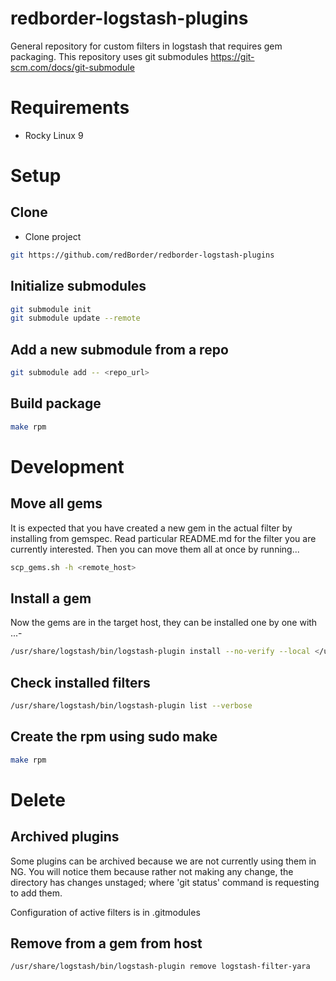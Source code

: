 # redborder-logstash-plugins

General repository for custom filters in logstash that requires gem packaging.
This repository uses git submodules https://git-scm.com/docs/git-submodule

# Requirements

- Rocky Linux 9

# Setup

## Clone
- Clone project
```bash 
git https://github.com/redBorder/redborder-logstash-plugins
```

## Initialize submodules
```bash 
git submodule init
git submodule update --remote
```

## Add a new submodule from a repo
``` bash
git submodule add -- <repo_url>
```

## Build package

```bash
make rpm
```

# Development

## Move all gems

It is expected that you have created a new gem in the actual filter by installing from gemspec.
Read particular README.md for the filter you are currently interested. 
Then you can move them all at once by running...

```bash
scp_gems.sh -h <remote_host>
```

## Install a gem

Now the gems are in the target host, they can be installed one by one with ...-
```bash
/usr/share/logstash/bin/logstash-plugin install --no-verify --local </usr/share/logstash/vendor/bundle/jruby/2.5.0/cache/<the-gem-x.x.x.gem>>
```

## Check installed filters

```bash
/usr/share/logstash/bin/logstash-plugin list --verbose
```

## Create the rpm using **sudo make**
```bash
make rpm
```

# Delete

## Archived plugins

Some plugins can be archived because we are not currently using them in NG.
You will notice them because rather not making any change, the directory
has changes unstaged; where 'git status' command is requesting to add them.

Configuration of active filters is in .gitmodules

## Remove from a gem from host

```bash
/usr/share/logstash/bin/logstash-plugin remove logstash-filter-yara
```